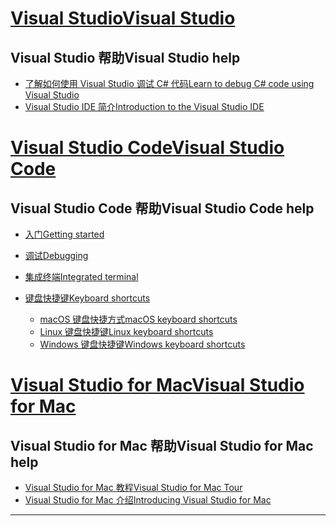 
<!-- VS -------------------------->
# <a name="visual-studiotabvisual-studio"></a>[<span data-ttu-id="90f6e-101">Visual Studio</span><span class="sxs-lookup"><span data-stu-id="90f6e-101">Visual Studio</span></span>](#tab/visual-studio)

## <a name="visual-studio-help"></a><span data-ttu-id="90f6e-102">Visual Studio 帮助</span><span class="sxs-lookup"><span data-stu-id="90f6e-102">Visual Studio help</span></span>

* [<span data-ttu-id="90f6e-103">了解如何使用 Visual Studio 调试 C# 代码</span><span class="sxs-lookup"><span data-stu-id="90f6e-103">Learn to debug C# code using Visual Studio</span></span>](https://docs.microsoft.com/en-us/visualstudio/debugger/getting-started-with-the-debugger?view=vs-2017)
* [<span data-ttu-id="90f6e-104">Visual Studio IDE 简介</span><span class="sxs-lookup"><span data-stu-id="90f6e-104">Introduction to the Visual Studio IDE</span></span>](https://docs.microsoft.com/en-us/visualstudio/ide/visual-studio-ide?view=vs-2017)

<!-- Code -------------------------->
# <a name="visual-studio-codetabvisual-studio-code"></a>[<span data-ttu-id="90f6e-105">Visual Studio Code</span><span class="sxs-lookup"><span data-stu-id="90f6e-105">Visual Studio Code</span></span>](#tab/visual-studio-code)

## <a name="visual-studio-code-help"></a><span data-ttu-id="90f6e-106">Visual Studio Code 帮助</span><span class="sxs-lookup"><span data-stu-id="90f6e-106">Visual Studio Code help</span></span>

* [<span data-ttu-id="90f6e-107">入门</span><span class="sxs-lookup"><span data-stu-id="90f6e-107">Getting started</span></span>](https://code.visualstudio.com/docs)
* [<span data-ttu-id="90f6e-108">调试</span><span class="sxs-lookup"><span data-stu-id="90f6e-108">Debugging</span></span>](https://code.visualstudio.com/docs/editor/debugging)
* [<span data-ttu-id="90f6e-109">集成终端</span><span class="sxs-lookup"><span data-stu-id="90f6e-109">Integrated terminal</span></span>](https://code.visualstudio.com/docs/editor/integrated-terminal)
* [<span data-ttu-id="90f6e-110">键盘快捷键</span><span class="sxs-lookup"><span data-stu-id="90f6e-110">Keyboard shortcuts</span></span>](https://code.visualstudio.com/docs/getstarted/keybindings#_keyboard-shortcuts-reference)

  * [<span data-ttu-id="90f6e-111">macOS 键盘快捷方式</span><span class="sxs-lookup"><span data-stu-id="90f6e-111">macOS keyboard shortcuts</span></span>](https://code.visualstudio.com/shortcuts/keyboard-shortcuts-macos.pdf)
  * [<span data-ttu-id="90f6e-112">Linux 键盘快捷键</span><span class="sxs-lookup"><span data-stu-id="90f6e-112">Linux keyboard shortcuts</span></span>](https://code.visualstudio.com/shortcuts/keyboard-shortcuts-linux.pdf)
  * [<span data-ttu-id="90f6e-113">Windows 键盘快捷键</span><span class="sxs-lookup"><span data-stu-id="90f6e-113">Windows keyboard shortcuts</span></span>](https://code.visualstudio.com/shortcuts/keyboard-shortcuts-windows.pdf)

<!-- Mac -------------------------->
# <a name="visual-studio-for-mactabvisual-studio-mac"></a>[<span data-ttu-id="90f6e-114">Visual Studio for Mac</span><span class="sxs-lookup"><span data-stu-id="90f6e-114">Visual Studio for Mac</span></span>](#tab/visual-studio-mac)

## <a name="visual-studio-for-mac-help"></a><span data-ttu-id="90f6e-115">Visual Studio for Mac 帮助</span><span class="sxs-lookup"><span data-stu-id="90f6e-115">Visual Studio for Mac help</span></span>

* [<span data-ttu-id="90f6e-116">Visual Studio for Mac 教程</span><span class="sxs-lookup"><span data-stu-id="90f6e-116">Visual Studio for Mac Tour</span></span>](https://docs.microsoft.com/en-us/visualstudio/mac/ide-tour)
* [<span data-ttu-id="90f6e-117">Visual Studio for Mac 介绍</span><span class="sxs-lookup"><span data-stu-id="90f6e-117">Introducing Visual Studio for Mac</span></span>](https://docs.microsoft.com/en-us/visualstudio/mac/)

---  
<!-- End of VS tabs -->